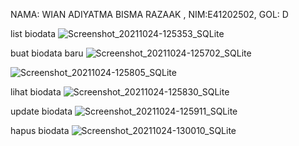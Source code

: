 NAMA: WIAN ADIYATMA BISMA RAZAAK , NIM:E41202502, GOL: D



list biodata
![Screenshot_20211024-125353_SQLite](https://user-images.githubusercontent.com/80669988/138582741-2d89a3ee-ad8d-4c57-8fa1-1f84906cbff7.jpg)

buat biodata baru
![Screenshot_20211024-125702_SQLite](https://user-images.githubusercontent.com/80669988/138582753-589911e4-8180-4eb5-89fa-48945b2b8c43.jpg)

![Screenshot_20211024-125805_SQLite](https://user-images.githubusercontent.com/80669988/138582765-ef64a0f0-6809-46f4-8c00-49d4fcf7e1dc.jpg)

lihat biodata
![Screenshot_20211024-125830_SQLite](https://user-images.githubusercontent.com/80669988/138582775-b02e069e-eee3-4c69-9954-2b34cf30ce5c.jpg)

update biodata
![Screenshot_20211024-125911_SQLite](https://user-images.githubusercontent.com/80669988/138582794-5549b2e0-2d16-4bf1-97d4-072f4d977ddd.jpg)

hapus biodata
![Screenshot_20211024-130010_SQLite](https://user-images.githubusercontent.com/80669988/138582803-1c024560-1e4f-4fcf-8e13-bc5a29782bb0.jpg)
